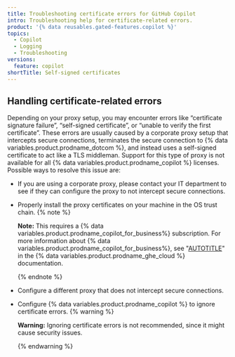 ```yaml
---
title: Troubleshooting certificate errors for GitHub Copilot
intro: Troubleshooting help for certificate-related errors.
product: '{% data reusables.gated-features.copilot %}'
topics:
  - Copilot
  - Logging
  - Troubleshooting
versions:
  feature: copilot
shortTitle: Self-signed certificates
---
```


## Handling certificate-related errors

Depending on your proxy setup, you may encounter errors like “certificate signature failure”, “self-signed certificate”, or “unable to verify the first certificate”. These errors are usually caused by a corporate proxy setup that intercepts secure connections, terminates the secure connection to {% data variables.product.prodname_dotcom %}, and instead uses a self-signed certificate to act like a TLS middleman. Support for this type of proxy is not available for all {% data variables.product.prodname_copilot %} licenses.
Possible ways to resolve this issue are:
* If you are using a corporate proxy, please contact your IT department to see if they can configure the proxy to not intercept secure connections.
* Properly install the proxy certificates on your machine in the OS trust chain.
  {% note %}

  **Note:** This requires a {% data variables.product.prodname_copilot_for_business%} subscription. For more information about {% data variables.product.prodname_copilot_for_business%}, see "[AUTOTITLE](/enterprise-cloud@latest/copilot/overview-of-github-copilot/about-github-copilot-for-business)" in the {% data variables.product.prodname_ghe_cloud %} documentation.

  {% endnote %}
* Configure a different proxy that does not intercept secure connections.
* Configure {% data variables.product.prodname_copilot %} to ignore certificate errors.
  {% warning %}

  **Warning:** Ignoring certificate errors is not recommended, since it might cause security issues.

  {% endwarning %}
